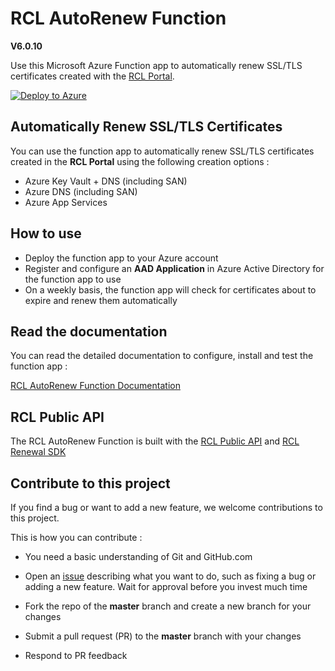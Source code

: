 # RCL AutoRenew Function
**V6.0.10**

Use this Microsoft Azure Function app to automatically renew SSL/TLS certificates created with the [RCL Portal](https://docs.rclapp.com/).

[![Deploy to Azure](https://aka.ms/deploytoazurebutton)](https://portal.azure.com/#create/Microsoft.Template/uri/https%3A%2F%2Fraw.githubusercontent.com%2Frcl-ssl%2FRCL.AutoRenew.Function%2Fmaster%2Fazuredeploy.json)

## Automatically Renew SSL/TLS Certificates

You can use the function app to automatically renew SSL/TLS certificates created in the **RCL Portal** using the following creation options :

- Azure Key Vault + DNS (including SAN)
- Azure DNS (including SAN)
- Azure App Services 

## How to use

- Deploy the function app to your Azure account
- Register and configure an **AAD Application** in Azure Active Directory for the function app to use
- On a weekly basis, the function app will check for certificates about to expire and renew them automatically

## Read the documentation

You can read the detailed documentation to configure, install and test the function app : 

[RCL AutoRenew Function Documentation](https://docs.rclapp.com/autorenew/autorenew.html)

## RCL Public API

The RCL AutoRenew Function is built with the [RCL Public API](https://docs.rclapp.com/api/api.html) and [RCL Renewal SDK](https://github.com/rcl-ssl/RCL.SDK) 

## Contribute to this project

If you find a bug or want to add a new feature, we welcome contributions to this project.

This is how you can contribute :

- You need a basic understanding of Git and GitHub.com

- Open an [issue](https://github.com/rcl-ssl/RCL.AutoRenew.Function/issues) describing what you want to do, such as fixing a bug or adding a new feature. Wait for approval before you invest much time

- Fork the repo of the **master** branch and create a new branch for your changes

- Submit a pull request (PR) to the **master** branch with your changes

- Respond to PR feedback
